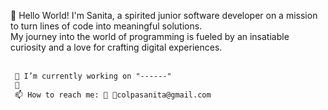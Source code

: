 

👋 Hello World! I'm Sanita, a spirited junior software developer on a mission to turn lines of code into meaningful solutions.<br>
    My journey into the world of programming is fueled by an insatiable curiosity and a love for crafting digital experiences. <br><br>
    
     
     🔭 I’m currently working on "------"
     🚀
     📫 How to reach me: 🐤 📧colpasanita@gmail.com


